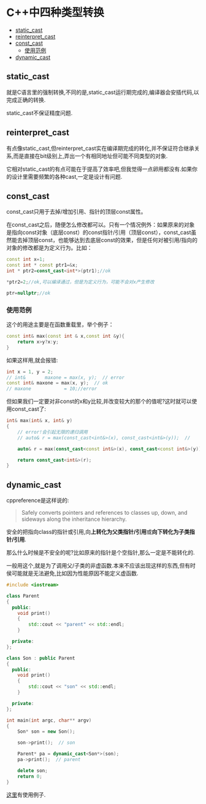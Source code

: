 C++中四种类型转换
===

<!-- TOC -->

- [static_cast](#static_cast)
- [reinterpret_cast](#reinterpret_cast)
- [const_cast](#const_cast)
	- [使用范例](#使用范例)
- [dynamic_cast](#dynamic_cast)

<!-- /TOC -->

## static_cast

就是C语言里的强制转换,不同的是,static_cast运行期完成的,编译器会安插代码,以完成正确的转换.

static_cast不保证精度问题.


## reinterpret_cast

有点像static_cast,但reinterpret_cast实在编译期完成的转化,并不保证符合继承关系,而是直接在bit级别上,弄出一个有相同地址但可能不同类型的对象.

它相对static_cast的有点可能在于提高了效率吧,但我觉得一点卵用都没有.如果你的设计里需要频繁的各种cast,一定是设计有问题.

## const_cast

const_cast只用于去掉/增加引用、指针的顶层const属性。

在const_cast之后，随便怎么修改都可以。只有一个情况例外：如果原来的对象是指向const对象（底层const）的const指针/引用（顶层const），const_cast虽然能去掉顶层const，也能够达到去底层const的效果，但是任何对被引用/指向的对象的修改都是为定义行为。比如：
```cpp
const int x=1;
const int * const ptr1=&x;
int * ptr2=const_cast<int*>(ptr1);//ok

*ptr2=2;//ok,可以编译通过，但是为定义行为，可能不会对x产生修改

ptr=nullptr;//ok
```

### 使用范例

这个的用途主要是在函数重载里，举个例子：

```cpp
const int& max(const int & x,const int &y){
	return x>y?x:y;
}
```

如果这样用,就会报错:
```cpp
int x = 1, y = 2;
// int&       maxone = max(x, y);  // error
const int& maxone = max(x, y);  // ok
// maxone            = 10;//error
```


但如果我们一定要对非const的x和y比较,并改变较大的那个的值呢?这时就可以使用const_cast了:
```cpp
int& max(int& x, int& y)
{
    // error!会引起无限的递归调用
    // auto& r = max(const_cast<int&>(x), const_cast<int&>(y));  //

    auto& r = max(const_cast<const int&>(x), const_cast<const int&>(y));

    return const_cast<int&>(r);
}
```

## dynamic_cast

cppreference是这样说的:

>Safely converts pointers and references to classes up, down, and sideways along the inheritance hierarchy.

安全的把指向class的指针或引用,向**上转化为父类指针/引用**或**向下转化为子类指针/引用**.

那么什么时候是不安全的呢?比如原来的指针是个空指针,那么一定是不能转化的.

一般用这个,就是为了调用父/子类的非虚函数.本来不应该出现这样的东西,但有时侯可能就是无法避免,比如因为性能原因不能定义虚函数.

```cpp
#include <iostream>

class Parent
{
  public:
    void print()
    {
        std::cout << "parent" << std::endl;
    }

  private:
};

class Son : public Parent
{
  public:
    void print()
    {
        std::cout << "son" << std::endl;
    }

  private:
};

int main(int argc, char** argv)
{
    Son* son = new Son();

    son->print();  // son

    Parent* pa = dynamic_cast<Son*>(son);
    pa->print();  // parent

    delete son;
    return 0;
}
```

[这里](test/test_dynamic_cast.cpp)有使用例子.


